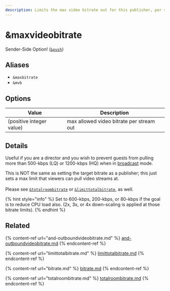 ```yaml
---
description: Limits the max video bitrate out for this publisher, per stream out
---
```


# \&maxvideobitrate

Sender-Side Option! ([`&push`](../../source-settings/push.md))

## Aliases

* `&maxbitrate`
* `&mvb`

## Options

| Value                    | Description                              |
| ------------------------ | ---------------------------------------- |
| (positive integer value) | max allowed video bitrate per stream out |

## Details

Useful if you are a director and you wish to prevent guests from pulling more than 500-kbps (LQ) or 1200-kbps (HQ) when in [broadcast](../view-parameters/broadcast.md) mode.

This is NOT the same as setting the target bitrate as a publisher; this just sets a max limit that viewers can pull video streams at.\
\
Please see [`&totalroombitrate`](totalroombitrate.md) or [`&limittotalbitrate`](limittotalbitrate.md), as well.

{% hint style="info" %}
Set to 600-kbps, 200-kbps, or 80-kbps if the goal is to reduce CPU load also. (2x, 3x, or 4x down-scaling is applied at those bitrate limits).
{% endhint %}

## Related

{% content-ref url="and-outboundvideobitrate.md" %}
[and-outboundvideobitrate.md](and-outboundvideobitrate.md)
{% endcontent-ref %}

{% content-ref url="limittotalbitrate.md" %}
[limittotalbitrate.md](limittotalbitrate.md)
{% endcontent-ref %}

{% content-ref url="bitrate.md" %}
[bitrate.md](bitrate.md)
{% endcontent-ref %}

{% content-ref url="totalroombitrate.md" %}
[totalroombitrate.md](totalroombitrate.md)
{% endcontent-ref %}
